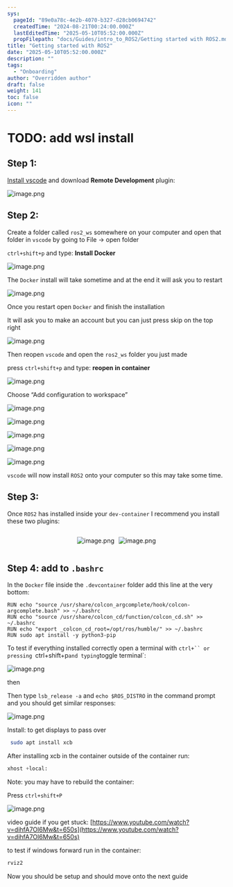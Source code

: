 ```yaml
---
sys:
  pageId: "89e0a78c-4e2b-4070-b327-d28cb0694742"
  createdTime: "2024-08-21T00:24:00.000Z"
  lastEditedTime: "2025-05-10T05:52:00.000Z"
  propFilepath: "docs/Guides/intro_to_ROS2/Getting started with ROS2.md"
title: "Getting started with ROS2"
date: "2025-05-10T05:52:00.000Z"
description: ""
tags:
  - "Onboarding"
author: "Overridden author"
draft: false
weight: 141
toc: false
icon: ""
---
```


# TODO: add wsl install

## Step 1:

[Install vscode](https://code.visualstudio.com/download) and download **Remote Development** plugin:

![image.png](https://prod-files-secure.s3.us-west-2.amazonaws.com/d518164a-d88e-44d1-a4ee-3adb3bd8bce0/efb52993-1881-4a40-b95e-6f020334f022/image.png?X-Amz-Algorithm=AWS4-HMAC-SHA256&X-Amz-Content-Sha256=UNSIGNED-PAYLOAD&X-Amz-Credential=ASIAZI2LB466X6MQS5CU%2F20250615%2Fus-west-2%2Fs3%2Faws4_request&X-Amz-Date=20250615T160900Z&X-Amz-Expires=3600&X-Amz-Security-Token=IQoJb3JpZ2luX2VjEF4aCXVzLXdlc3QtMiJGMEQCIGQeCCSfjXY6B%2BxtyU%2BEFZ1zk1NVKHuEjvFPybAZWG7qAiBK9csXXSlYeH0FjkInSGGsrPDQbwVBIn2GkdZ5FPmvKyr%2FAwhHEAAaDDYzNzQyMzE4MzgwNSIM8ICVdbjCti83Gu2RKtwDncKDIf5e0ro%2BKjr3uDk5MA2RodgiKxRBPYe%2FeQDL4sDhJtiWkL5a8SRSe07G46bz11suQIVFCZTe7yyPWS7x9xQQxai2yXLDzs4tUwJAN9%2FnWJScLJf3x1vl5ia%2BjVLkWEUC%2Bm7hCtt4G5ekCMmOpXI89jjnu9QD6V8hzZVFtNrSDBTa53OYzfNM8vjWbk3747Uu22wCfqnX7jZ%2BktmvbTU6kXe2yiAFclV8SylAmpi6GRquaUIkcNi87KYEPH%2B3mKhPO52SmgTiBSn3mecjOFCTuGAf7W8ImSWMHCCCeKbB8DWZtXA1V2dvFGPLEAnp7FDZNnykl71mgbcHbt%2F1nCONnduGxwRSt5ICjyaDaT4xE2cmM4vA2eyGyJVowE4xSnqFzcIwZQomj9oRHh%2BTNqnCNk0vhAlhQ7GVmiIcsVjfWcdgHFTJRzkD%2Bfq0IBj1mmzavkgCQhSppvRR8wPSnPnxiPOAr5ePa8a8xAyJr%2FFnAM1XS7hm93V%2Fyv9rjdo2z%2FXAU61SkAi528SWNV6VYWHL6X9WTDVsFQyEBY%2FWylpsZCqCcNYDnXV4u3L8lmsjBZyacek2qTkSvqHDDYrK2y2DLgyjIhx0%2BbUUrmsud32Ydge5r7v4fONjv4UwuaK7wgY6pgEe5XeB5Qf%2FVRzESDl9e9e9Z0W6WcjiNanc3NiSdi%2FQQsV1LYLSdqV9hnyP%2FDkDu5Nzxws0ZiU34TEmU4y4EtG85EhJ16uRi42NEgf4wiQ1yMuOZRzM4vrEWseo%2FRxXzZWth8DiWvuAdfdETKLAxbZ%2F2Z3%2BzleGrEZBTMdIyyj6uevEFax%2FuvtYW9YdACfP2kEjqExq%2B8spvHyXAAfuI0sgeh9KAqZ5&X-Amz-Signature=fccb8edf83af7c2b38c258d52f57f11a0726f0e5e59a9587aa82c54739f5bcdf&X-Amz-SignedHeaders=host&x-amz-checksum-mode=ENABLED&x-id=GetObject)

## Step 2:

Create a folder called `ros2_ws` somewhere on your computer and open that folder in `vscode` by going to File → open folder 

`ctrl+shift+p` and type: **Install Docker**

![image.png](https://prod-files-secure.s3.us-west-2.amazonaws.com/d518164a-d88e-44d1-a4ee-3adb3bd8bce0/2269dc0e-1cd5-47ff-bceb-c04ad9b2eab0/image.png?X-Amz-Algorithm=AWS4-HMAC-SHA256&X-Amz-Content-Sha256=UNSIGNED-PAYLOAD&X-Amz-Credential=ASIAZI2LB466X6MQS5CU%2F20250615%2Fus-west-2%2Fs3%2Faws4_request&X-Amz-Date=20250615T160900Z&X-Amz-Expires=3600&X-Amz-Security-Token=IQoJb3JpZ2luX2VjEF4aCXVzLXdlc3QtMiJGMEQCIGQeCCSfjXY6B%2BxtyU%2BEFZ1zk1NVKHuEjvFPybAZWG7qAiBK9csXXSlYeH0FjkInSGGsrPDQbwVBIn2GkdZ5FPmvKyr%2FAwhHEAAaDDYzNzQyMzE4MzgwNSIM8ICVdbjCti83Gu2RKtwDncKDIf5e0ro%2BKjr3uDk5MA2RodgiKxRBPYe%2FeQDL4sDhJtiWkL5a8SRSe07G46bz11suQIVFCZTe7yyPWS7x9xQQxai2yXLDzs4tUwJAN9%2FnWJScLJf3x1vl5ia%2BjVLkWEUC%2Bm7hCtt4G5ekCMmOpXI89jjnu9QD6V8hzZVFtNrSDBTa53OYzfNM8vjWbk3747Uu22wCfqnX7jZ%2BktmvbTU6kXe2yiAFclV8SylAmpi6GRquaUIkcNi87KYEPH%2B3mKhPO52SmgTiBSn3mecjOFCTuGAf7W8ImSWMHCCCeKbB8DWZtXA1V2dvFGPLEAnp7FDZNnykl71mgbcHbt%2F1nCONnduGxwRSt5ICjyaDaT4xE2cmM4vA2eyGyJVowE4xSnqFzcIwZQomj9oRHh%2BTNqnCNk0vhAlhQ7GVmiIcsVjfWcdgHFTJRzkD%2Bfq0IBj1mmzavkgCQhSppvRR8wPSnPnxiPOAr5ePa8a8xAyJr%2FFnAM1XS7hm93V%2Fyv9rjdo2z%2FXAU61SkAi528SWNV6VYWHL6X9WTDVsFQyEBY%2FWylpsZCqCcNYDnXV4u3L8lmsjBZyacek2qTkSvqHDDYrK2y2DLgyjIhx0%2BbUUrmsud32Ydge5r7v4fONjv4UwuaK7wgY6pgEe5XeB5Qf%2FVRzESDl9e9e9Z0W6WcjiNanc3NiSdi%2FQQsV1LYLSdqV9hnyP%2FDkDu5Nzxws0ZiU34TEmU4y4EtG85EhJ16uRi42NEgf4wiQ1yMuOZRzM4vrEWseo%2FRxXzZWth8DiWvuAdfdETKLAxbZ%2F2Z3%2BzleGrEZBTMdIyyj6uevEFax%2FuvtYW9YdACfP2kEjqExq%2B8spvHyXAAfuI0sgeh9KAqZ5&X-Amz-Signature=940d0828d325f635bbb9c87b5a690b93123fe8700ec90d33b46ffefd81c4959d&X-Amz-SignedHeaders=host&x-amz-checksum-mode=ENABLED&x-id=GetObject)

The `Docker` install will take sometime and at the end it will ask you to restart

![image.png](https://prod-files-secure.s3.us-west-2.amazonaws.com/d518164a-d88e-44d1-a4ee-3adb3bd8bce0/ed233f78-be33-4b1f-b89c-9c346c0e961e/image.png?X-Amz-Algorithm=AWS4-HMAC-SHA256&X-Amz-Content-Sha256=UNSIGNED-PAYLOAD&X-Amz-Credential=ASIAZI2LB466X6MQS5CU%2F20250615%2Fus-west-2%2Fs3%2Faws4_request&X-Amz-Date=20250615T160900Z&X-Amz-Expires=3600&X-Amz-Security-Token=IQoJb3JpZ2luX2VjEF4aCXVzLXdlc3QtMiJGMEQCIGQeCCSfjXY6B%2BxtyU%2BEFZ1zk1NVKHuEjvFPybAZWG7qAiBK9csXXSlYeH0FjkInSGGsrPDQbwVBIn2GkdZ5FPmvKyr%2FAwhHEAAaDDYzNzQyMzE4MzgwNSIM8ICVdbjCti83Gu2RKtwDncKDIf5e0ro%2BKjr3uDk5MA2RodgiKxRBPYe%2FeQDL4sDhJtiWkL5a8SRSe07G46bz11suQIVFCZTe7yyPWS7x9xQQxai2yXLDzs4tUwJAN9%2FnWJScLJf3x1vl5ia%2BjVLkWEUC%2Bm7hCtt4G5ekCMmOpXI89jjnu9QD6V8hzZVFtNrSDBTa53OYzfNM8vjWbk3747Uu22wCfqnX7jZ%2BktmvbTU6kXe2yiAFclV8SylAmpi6GRquaUIkcNi87KYEPH%2B3mKhPO52SmgTiBSn3mecjOFCTuGAf7W8ImSWMHCCCeKbB8DWZtXA1V2dvFGPLEAnp7FDZNnykl71mgbcHbt%2F1nCONnduGxwRSt5ICjyaDaT4xE2cmM4vA2eyGyJVowE4xSnqFzcIwZQomj9oRHh%2BTNqnCNk0vhAlhQ7GVmiIcsVjfWcdgHFTJRzkD%2Bfq0IBj1mmzavkgCQhSppvRR8wPSnPnxiPOAr5ePa8a8xAyJr%2FFnAM1XS7hm93V%2Fyv9rjdo2z%2FXAU61SkAi528SWNV6VYWHL6X9WTDVsFQyEBY%2FWylpsZCqCcNYDnXV4u3L8lmsjBZyacek2qTkSvqHDDYrK2y2DLgyjIhx0%2BbUUrmsud32Ydge5r7v4fONjv4UwuaK7wgY6pgEe5XeB5Qf%2FVRzESDl9e9e9Z0W6WcjiNanc3NiSdi%2FQQsV1LYLSdqV9hnyP%2FDkDu5Nzxws0ZiU34TEmU4y4EtG85EhJ16uRi42NEgf4wiQ1yMuOZRzM4vrEWseo%2FRxXzZWth8DiWvuAdfdETKLAxbZ%2F2Z3%2BzleGrEZBTMdIyyj6uevEFax%2FuvtYW9YdACfP2kEjqExq%2B8spvHyXAAfuI0sgeh9KAqZ5&X-Amz-Signature=20407a9a17fb11e5403a101fbc4a60bf83d916fdb4b0bc7f3df0800b4ce82858&X-Amz-SignedHeaders=host&x-amz-checksum-mode=ENABLED&x-id=GetObject)

Once you restart open `Docker` and finish the installation

It will ask you to make an account but you can just press skip on the top right

![image.png](https://prod-files-secure.s3.us-west-2.amazonaws.com/d518164a-d88e-44d1-a4ee-3adb3bd8bce0/21010ad9-1659-4fd9-9f59-9932a09b2a3d/image.png?X-Amz-Algorithm=AWS4-HMAC-SHA256&X-Amz-Content-Sha256=UNSIGNED-PAYLOAD&X-Amz-Credential=ASIAZI2LB466X6MQS5CU%2F20250615%2Fus-west-2%2Fs3%2Faws4_request&X-Amz-Date=20250615T160900Z&X-Amz-Expires=3600&X-Amz-Security-Token=IQoJb3JpZ2luX2VjEF4aCXVzLXdlc3QtMiJGMEQCIGQeCCSfjXY6B%2BxtyU%2BEFZ1zk1NVKHuEjvFPybAZWG7qAiBK9csXXSlYeH0FjkInSGGsrPDQbwVBIn2GkdZ5FPmvKyr%2FAwhHEAAaDDYzNzQyMzE4MzgwNSIM8ICVdbjCti83Gu2RKtwDncKDIf5e0ro%2BKjr3uDk5MA2RodgiKxRBPYe%2FeQDL4sDhJtiWkL5a8SRSe07G46bz11suQIVFCZTe7yyPWS7x9xQQxai2yXLDzs4tUwJAN9%2FnWJScLJf3x1vl5ia%2BjVLkWEUC%2Bm7hCtt4G5ekCMmOpXI89jjnu9QD6V8hzZVFtNrSDBTa53OYzfNM8vjWbk3747Uu22wCfqnX7jZ%2BktmvbTU6kXe2yiAFclV8SylAmpi6GRquaUIkcNi87KYEPH%2B3mKhPO52SmgTiBSn3mecjOFCTuGAf7W8ImSWMHCCCeKbB8DWZtXA1V2dvFGPLEAnp7FDZNnykl71mgbcHbt%2F1nCONnduGxwRSt5ICjyaDaT4xE2cmM4vA2eyGyJVowE4xSnqFzcIwZQomj9oRHh%2BTNqnCNk0vhAlhQ7GVmiIcsVjfWcdgHFTJRzkD%2Bfq0IBj1mmzavkgCQhSppvRR8wPSnPnxiPOAr5ePa8a8xAyJr%2FFnAM1XS7hm93V%2Fyv9rjdo2z%2FXAU61SkAi528SWNV6VYWHL6X9WTDVsFQyEBY%2FWylpsZCqCcNYDnXV4u3L8lmsjBZyacek2qTkSvqHDDYrK2y2DLgyjIhx0%2BbUUrmsud32Ydge5r7v4fONjv4UwuaK7wgY6pgEe5XeB5Qf%2FVRzESDl9e9e9Z0W6WcjiNanc3NiSdi%2FQQsV1LYLSdqV9hnyP%2FDkDu5Nzxws0ZiU34TEmU4y4EtG85EhJ16uRi42NEgf4wiQ1yMuOZRzM4vrEWseo%2FRxXzZWth8DiWvuAdfdETKLAxbZ%2F2Z3%2BzleGrEZBTMdIyyj6uevEFax%2FuvtYW9YdACfP2kEjqExq%2B8spvHyXAAfuI0sgeh9KAqZ5&X-Amz-Signature=c70a691e87a0aed3987367161da2cc9ba6e49f703ed3cc435941f173b8337bba&X-Amz-SignedHeaders=host&x-amz-checksum-mode=ENABLED&x-id=GetObject)

Then reopen `vscode` and open the `ros2_ws` folder you just made

press `ctrl+shift+p` and type: **reopen in container**

![image.png](https://prod-files-secure.s3.us-west-2.amazonaws.com/d518164a-d88e-44d1-a4ee-3adb3bd8bce0/4e93b8c2-41ad-488c-8095-c74205196118/image.png?X-Amz-Algorithm=AWS4-HMAC-SHA256&X-Amz-Content-Sha256=UNSIGNED-PAYLOAD&X-Amz-Credential=ASIAZI2LB466X6MQS5CU%2F20250615%2Fus-west-2%2Fs3%2Faws4_request&X-Amz-Date=20250615T160900Z&X-Amz-Expires=3600&X-Amz-Security-Token=IQoJb3JpZ2luX2VjEF4aCXVzLXdlc3QtMiJGMEQCIGQeCCSfjXY6B%2BxtyU%2BEFZ1zk1NVKHuEjvFPybAZWG7qAiBK9csXXSlYeH0FjkInSGGsrPDQbwVBIn2GkdZ5FPmvKyr%2FAwhHEAAaDDYzNzQyMzE4MzgwNSIM8ICVdbjCti83Gu2RKtwDncKDIf5e0ro%2BKjr3uDk5MA2RodgiKxRBPYe%2FeQDL4sDhJtiWkL5a8SRSe07G46bz11suQIVFCZTe7yyPWS7x9xQQxai2yXLDzs4tUwJAN9%2FnWJScLJf3x1vl5ia%2BjVLkWEUC%2Bm7hCtt4G5ekCMmOpXI89jjnu9QD6V8hzZVFtNrSDBTa53OYzfNM8vjWbk3747Uu22wCfqnX7jZ%2BktmvbTU6kXe2yiAFclV8SylAmpi6GRquaUIkcNi87KYEPH%2B3mKhPO52SmgTiBSn3mecjOFCTuGAf7W8ImSWMHCCCeKbB8DWZtXA1V2dvFGPLEAnp7FDZNnykl71mgbcHbt%2F1nCONnduGxwRSt5ICjyaDaT4xE2cmM4vA2eyGyJVowE4xSnqFzcIwZQomj9oRHh%2BTNqnCNk0vhAlhQ7GVmiIcsVjfWcdgHFTJRzkD%2Bfq0IBj1mmzavkgCQhSppvRR8wPSnPnxiPOAr5ePa8a8xAyJr%2FFnAM1XS7hm93V%2Fyv9rjdo2z%2FXAU61SkAi528SWNV6VYWHL6X9WTDVsFQyEBY%2FWylpsZCqCcNYDnXV4u3L8lmsjBZyacek2qTkSvqHDDYrK2y2DLgyjIhx0%2BbUUrmsud32Ydge5r7v4fONjv4UwuaK7wgY6pgEe5XeB5Qf%2FVRzESDl9e9e9Z0W6WcjiNanc3NiSdi%2FQQsV1LYLSdqV9hnyP%2FDkDu5Nzxws0ZiU34TEmU4y4EtG85EhJ16uRi42NEgf4wiQ1yMuOZRzM4vrEWseo%2FRxXzZWth8DiWvuAdfdETKLAxbZ%2F2Z3%2BzleGrEZBTMdIyyj6uevEFax%2FuvtYW9YdACfP2kEjqExq%2B8spvHyXAAfuI0sgeh9KAqZ5&X-Amz-Signature=9062ed4e789d4a820a4e48192cd03d493f580321a8d1670014ef16ec446df762&X-Amz-SignedHeaders=host&x-amz-checksum-mode=ENABLED&x-id=GetObject)

Choose “Add configuration to workspace”

![image.png](https://prod-files-secure.s3.us-west-2.amazonaws.com/d518164a-d88e-44d1-a4ee-3adb3bd8bce0/9560b282-5060-4989-ba37-97e7b2c22476/image.png?X-Amz-Algorithm=AWS4-HMAC-SHA256&X-Amz-Content-Sha256=UNSIGNED-PAYLOAD&X-Amz-Credential=ASIAZI2LB466X6MQS5CU%2F20250615%2Fus-west-2%2Fs3%2Faws4_request&X-Amz-Date=20250615T160900Z&X-Amz-Expires=3600&X-Amz-Security-Token=IQoJb3JpZ2luX2VjEF4aCXVzLXdlc3QtMiJGMEQCIGQeCCSfjXY6B%2BxtyU%2BEFZ1zk1NVKHuEjvFPybAZWG7qAiBK9csXXSlYeH0FjkInSGGsrPDQbwVBIn2GkdZ5FPmvKyr%2FAwhHEAAaDDYzNzQyMzE4MzgwNSIM8ICVdbjCti83Gu2RKtwDncKDIf5e0ro%2BKjr3uDk5MA2RodgiKxRBPYe%2FeQDL4sDhJtiWkL5a8SRSe07G46bz11suQIVFCZTe7yyPWS7x9xQQxai2yXLDzs4tUwJAN9%2FnWJScLJf3x1vl5ia%2BjVLkWEUC%2Bm7hCtt4G5ekCMmOpXI89jjnu9QD6V8hzZVFtNrSDBTa53OYzfNM8vjWbk3747Uu22wCfqnX7jZ%2BktmvbTU6kXe2yiAFclV8SylAmpi6GRquaUIkcNi87KYEPH%2B3mKhPO52SmgTiBSn3mecjOFCTuGAf7W8ImSWMHCCCeKbB8DWZtXA1V2dvFGPLEAnp7FDZNnykl71mgbcHbt%2F1nCONnduGxwRSt5ICjyaDaT4xE2cmM4vA2eyGyJVowE4xSnqFzcIwZQomj9oRHh%2BTNqnCNk0vhAlhQ7GVmiIcsVjfWcdgHFTJRzkD%2Bfq0IBj1mmzavkgCQhSppvRR8wPSnPnxiPOAr5ePa8a8xAyJr%2FFnAM1XS7hm93V%2Fyv9rjdo2z%2FXAU61SkAi528SWNV6VYWHL6X9WTDVsFQyEBY%2FWylpsZCqCcNYDnXV4u3L8lmsjBZyacek2qTkSvqHDDYrK2y2DLgyjIhx0%2BbUUrmsud32Ydge5r7v4fONjv4UwuaK7wgY6pgEe5XeB5Qf%2FVRzESDl9e9e9Z0W6WcjiNanc3NiSdi%2FQQsV1LYLSdqV9hnyP%2FDkDu5Nzxws0ZiU34TEmU4y4EtG85EhJ16uRi42NEgf4wiQ1yMuOZRzM4vrEWseo%2FRxXzZWth8DiWvuAdfdETKLAxbZ%2F2Z3%2BzleGrEZBTMdIyyj6uevEFax%2FuvtYW9YdACfP2kEjqExq%2B8spvHyXAAfuI0sgeh9KAqZ5&X-Amz-Signature=b778b03b9c7feba4b43fc5fa6a1b735294291b8872f354ed408c2e1eb37b1fea&X-Amz-SignedHeaders=host&x-amz-checksum-mode=ENABLED&x-id=GetObject)

![image.png](https://prod-files-secure.s3.us-west-2.amazonaws.com/d518164a-d88e-44d1-a4ee-3adb3bd8bce0/2ee63f81-886b-48e8-a553-dc6e5eac99e4/image.png?X-Amz-Algorithm=AWS4-HMAC-SHA256&X-Amz-Content-Sha256=UNSIGNED-PAYLOAD&X-Amz-Credential=ASIAZI2LB466X6MQS5CU%2F20250615%2Fus-west-2%2Fs3%2Faws4_request&X-Amz-Date=20250615T160900Z&X-Amz-Expires=3600&X-Amz-Security-Token=IQoJb3JpZ2luX2VjEF4aCXVzLXdlc3QtMiJGMEQCIGQeCCSfjXY6B%2BxtyU%2BEFZ1zk1NVKHuEjvFPybAZWG7qAiBK9csXXSlYeH0FjkInSGGsrPDQbwVBIn2GkdZ5FPmvKyr%2FAwhHEAAaDDYzNzQyMzE4MzgwNSIM8ICVdbjCti83Gu2RKtwDncKDIf5e0ro%2BKjr3uDk5MA2RodgiKxRBPYe%2FeQDL4sDhJtiWkL5a8SRSe07G46bz11suQIVFCZTe7yyPWS7x9xQQxai2yXLDzs4tUwJAN9%2FnWJScLJf3x1vl5ia%2BjVLkWEUC%2Bm7hCtt4G5ekCMmOpXI89jjnu9QD6V8hzZVFtNrSDBTa53OYzfNM8vjWbk3747Uu22wCfqnX7jZ%2BktmvbTU6kXe2yiAFclV8SylAmpi6GRquaUIkcNi87KYEPH%2B3mKhPO52SmgTiBSn3mecjOFCTuGAf7W8ImSWMHCCCeKbB8DWZtXA1V2dvFGPLEAnp7FDZNnykl71mgbcHbt%2F1nCONnduGxwRSt5ICjyaDaT4xE2cmM4vA2eyGyJVowE4xSnqFzcIwZQomj9oRHh%2BTNqnCNk0vhAlhQ7GVmiIcsVjfWcdgHFTJRzkD%2Bfq0IBj1mmzavkgCQhSppvRR8wPSnPnxiPOAr5ePa8a8xAyJr%2FFnAM1XS7hm93V%2Fyv9rjdo2z%2FXAU61SkAi528SWNV6VYWHL6X9WTDVsFQyEBY%2FWylpsZCqCcNYDnXV4u3L8lmsjBZyacek2qTkSvqHDDYrK2y2DLgyjIhx0%2BbUUrmsud32Ydge5r7v4fONjv4UwuaK7wgY6pgEe5XeB5Qf%2FVRzESDl9e9e9Z0W6WcjiNanc3NiSdi%2FQQsV1LYLSdqV9hnyP%2FDkDu5Nzxws0ZiU34TEmU4y4EtG85EhJ16uRi42NEgf4wiQ1yMuOZRzM4vrEWseo%2FRxXzZWth8DiWvuAdfdETKLAxbZ%2F2Z3%2BzleGrEZBTMdIyyj6uevEFax%2FuvtYW9YdACfP2kEjqExq%2B8spvHyXAAfuI0sgeh9KAqZ5&X-Amz-Signature=78cdcce8844f62e12c3f56e78a220d8258f3fae8953001c9941e13879701ca39&X-Amz-SignedHeaders=host&x-amz-checksum-mode=ENABLED&x-id=GetObject)

![image.png](https://prod-files-secure.s3.us-west-2.amazonaws.com/d518164a-d88e-44d1-a4ee-3adb3bd8bce0/ae1580b2-b048-407e-aed9-b584224a7a04/image.png?X-Amz-Algorithm=AWS4-HMAC-SHA256&X-Amz-Content-Sha256=UNSIGNED-PAYLOAD&X-Amz-Credential=ASIAZI2LB466X6MQS5CU%2F20250615%2Fus-west-2%2Fs3%2Faws4_request&X-Amz-Date=20250615T160900Z&X-Amz-Expires=3600&X-Amz-Security-Token=IQoJb3JpZ2luX2VjEF4aCXVzLXdlc3QtMiJGMEQCIGQeCCSfjXY6B%2BxtyU%2BEFZ1zk1NVKHuEjvFPybAZWG7qAiBK9csXXSlYeH0FjkInSGGsrPDQbwVBIn2GkdZ5FPmvKyr%2FAwhHEAAaDDYzNzQyMzE4MzgwNSIM8ICVdbjCti83Gu2RKtwDncKDIf5e0ro%2BKjr3uDk5MA2RodgiKxRBPYe%2FeQDL4sDhJtiWkL5a8SRSe07G46bz11suQIVFCZTe7yyPWS7x9xQQxai2yXLDzs4tUwJAN9%2FnWJScLJf3x1vl5ia%2BjVLkWEUC%2Bm7hCtt4G5ekCMmOpXI89jjnu9QD6V8hzZVFtNrSDBTa53OYzfNM8vjWbk3747Uu22wCfqnX7jZ%2BktmvbTU6kXe2yiAFclV8SylAmpi6GRquaUIkcNi87KYEPH%2B3mKhPO52SmgTiBSn3mecjOFCTuGAf7W8ImSWMHCCCeKbB8DWZtXA1V2dvFGPLEAnp7FDZNnykl71mgbcHbt%2F1nCONnduGxwRSt5ICjyaDaT4xE2cmM4vA2eyGyJVowE4xSnqFzcIwZQomj9oRHh%2BTNqnCNk0vhAlhQ7GVmiIcsVjfWcdgHFTJRzkD%2Bfq0IBj1mmzavkgCQhSppvRR8wPSnPnxiPOAr5ePa8a8xAyJr%2FFnAM1XS7hm93V%2Fyv9rjdo2z%2FXAU61SkAi528SWNV6VYWHL6X9WTDVsFQyEBY%2FWylpsZCqCcNYDnXV4u3L8lmsjBZyacek2qTkSvqHDDYrK2y2DLgyjIhx0%2BbUUrmsud32Ydge5r7v4fONjv4UwuaK7wgY6pgEe5XeB5Qf%2FVRzESDl9e9e9Z0W6WcjiNanc3NiSdi%2FQQsV1LYLSdqV9hnyP%2FDkDu5Nzxws0ZiU34TEmU4y4EtG85EhJ16uRi42NEgf4wiQ1yMuOZRzM4vrEWseo%2FRxXzZWth8DiWvuAdfdETKLAxbZ%2F2Z3%2BzleGrEZBTMdIyyj6uevEFax%2FuvtYW9YdACfP2kEjqExq%2B8spvHyXAAfuI0sgeh9KAqZ5&X-Amz-Signature=b2352bb7115f0583b61a5562ac1dc3a23487049b065bf574ce4d6ad8e50fb333&X-Amz-SignedHeaders=host&x-amz-checksum-mode=ENABLED&x-id=GetObject)

![image.png](https://prod-files-secure.s3.us-west-2.amazonaws.com/d518164a-d88e-44d1-a4ee-3adb3bd8bce0/53255b28-f75e-430f-b9e3-c0ac8577e42b/image.png?X-Amz-Algorithm=AWS4-HMAC-SHA256&X-Amz-Content-Sha256=UNSIGNED-PAYLOAD&X-Amz-Credential=ASIAZI2LB466X6MQS5CU%2F20250615%2Fus-west-2%2Fs3%2Faws4_request&X-Amz-Date=20250615T160900Z&X-Amz-Expires=3600&X-Amz-Security-Token=IQoJb3JpZ2luX2VjEF4aCXVzLXdlc3QtMiJGMEQCIGQeCCSfjXY6B%2BxtyU%2BEFZ1zk1NVKHuEjvFPybAZWG7qAiBK9csXXSlYeH0FjkInSGGsrPDQbwVBIn2GkdZ5FPmvKyr%2FAwhHEAAaDDYzNzQyMzE4MzgwNSIM8ICVdbjCti83Gu2RKtwDncKDIf5e0ro%2BKjr3uDk5MA2RodgiKxRBPYe%2FeQDL4sDhJtiWkL5a8SRSe07G46bz11suQIVFCZTe7yyPWS7x9xQQxai2yXLDzs4tUwJAN9%2FnWJScLJf3x1vl5ia%2BjVLkWEUC%2Bm7hCtt4G5ekCMmOpXI89jjnu9QD6V8hzZVFtNrSDBTa53OYzfNM8vjWbk3747Uu22wCfqnX7jZ%2BktmvbTU6kXe2yiAFclV8SylAmpi6GRquaUIkcNi87KYEPH%2B3mKhPO52SmgTiBSn3mecjOFCTuGAf7W8ImSWMHCCCeKbB8DWZtXA1V2dvFGPLEAnp7FDZNnykl71mgbcHbt%2F1nCONnduGxwRSt5ICjyaDaT4xE2cmM4vA2eyGyJVowE4xSnqFzcIwZQomj9oRHh%2BTNqnCNk0vhAlhQ7GVmiIcsVjfWcdgHFTJRzkD%2Bfq0IBj1mmzavkgCQhSppvRR8wPSnPnxiPOAr5ePa8a8xAyJr%2FFnAM1XS7hm93V%2Fyv9rjdo2z%2FXAU61SkAi528SWNV6VYWHL6X9WTDVsFQyEBY%2FWylpsZCqCcNYDnXV4u3L8lmsjBZyacek2qTkSvqHDDYrK2y2DLgyjIhx0%2BbUUrmsud32Ydge5r7v4fONjv4UwuaK7wgY6pgEe5XeB5Qf%2FVRzESDl9e9e9Z0W6WcjiNanc3NiSdi%2FQQsV1LYLSdqV9hnyP%2FDkDu5Nzxws0ZiU34TEmU4y4EtG85EhJ16uRi42NEgf4wiQ1yMuOZRzM4vrEWseo%2FRxXzZWth8DiWvuAdfdETKLAxbZ%2F2Z3%2BzleGrEZBTMdIyyj6uevEFax%2FuvtYW9YdACfP2kEjqExq%2B8spvHyXAAfuI0sgeh9KAqZ5&X-Amz-Signature=adefba21b9026782037a183d1e49f09c36ba5b7af144b600db9c61727a4943fa&X-Amz-SignedHeaders=host&x-amz-checksum-mode=ENABLED&x-id=GetObject)

![image.png](https://prod-files-secure.s3.us-west-2.amazonaws.com/d518164a-d88e-44d1-a4ee-3adb3bd8bce0/7c562767-5af9-4ffb-97d1-327bcdf4ee00/image.png?X-Amz-Algorithm=AWS4-HMAC-SHA256&X-Amz-Content-Sha256=UNSIGNED-PAYLOAD&X-Amz-Credential=ASIAZI2LB466X6MQS5CU%2F20250615%2Fus-west-2%2Fs3%2Faws4_request&X-Amz-Date=20250615T160900Z&X-Amz-Expires=3600&X-Amz-Security-Token=IQoJb3JpZ2luX2VjEF4aCXVzLXdlc3QtMiJGMEQCIGQeCCSfjXY6B%2BxtyU%2BEFZ1zk1NVKHuEjvFPybAZWG7qAiBK9csXXSlYeH0FjkInSGGsrPDQbwVBIn2GkdZ5FPmvKyr%2FAwhHEAAaDDYzNzQyMzE4MzgwNSIM8ICVdbjCti83Gu2RKtwDncKDIf5e0ro%2BKjr3uDk5MA2RodgiKxRBPYe%2FeQDL4sDhJtiWkL5a8SRSe07G46bz11suQIVFCZTe7yyPWS7x9xQQxai2yXLDzs4tUwJAN9%2FnWJScLJf3x1vl5ia%2BjVLkWEUC%2Bm7hCtt4G5ekCMmOpXI89jjnu9QD6V8hzZVFtNrSDBTa53OYzfNM8vjWbk3747Uu22wCfqnX7jZ%2BktmvbTU6kXe2yiAFclV8SylAmpi6GRquaUIkcNi87KYEPH%2B3mKhPO52SmgTiBSn3mecjOFCTuGAf7W8ImSWMHCCCeKbB8DWZtXA1V2dvFGPLEAnp7FDZNnykl71mgbcHbt%2F1nCONnduGxwRSt5ICjyaDaT4xE2cmM4vA2eyGyJVowE4xSnqFzcIwZQomj9oRHh%2BTNqnCNk0vhAlhQ7GVmiIcsVjfWcdgHFTJRzkD%2Bfq0IBj1mmzavkgCQhSppvRR8wPSnPnxiPOAr5ePa8a8xAyJr%2FFnAM1XS7hm93V%2Fyv9rjdo2z%2FXAU61SkAi528SWNV6VYWHL6X9WTDVsFQyEBY%2FWylpsZCqCcNYDnXV4u3L8lmsjBZyacek2qTkSvqHDDYrK2y2DLgyjIhx0%2BbUUrmsud32Ydge5r7v4fONjv4UwuaK7wgY6pgEe5XeB5Qf%2FVRzESDl9e9e9Z0W6WcjiNanc3NiSdi%2FQQsV1LYLSdqV9hnyP%2FDkDu5Nzxws0ZiU34TEmU4y4EtG85EhJ16uRi42NEgf4wiQ1yMuOZRzM4vrEWseo%2FRxXzZWth8DiWvuAdfdETKLAxbZ%2F2Z3%2BzleGrEZBTMdIyyj6uevEFax%2FuvtYW9YdACfP2kEjqExq%2B8spvHyXAAfuI0sgeh9KAqZ5&X-Amz-Signature=89aba7c6319c37cf07ebe88b67b43b5e0c287a6f1d7f160f16912f372422d9d9&X-Amz-SignedHeaders=host&x-amz-checksum-mode=ENABLED&x-id=GetObject)

`vscode` will now install `ROS2` onto your computer so this may take some time.

## Step 3:

Once `ROS2` has installed inside your `dev-container` I recommend you install these two plugins:

<div style="display: flex;flex-direction: row; column-gap:10px; max-width: 630px;justify-content: center;">
<div>

![image.png](https://prod-files-secure.s3.us-west-2.amazonaws.com/d518164a-d88e-44d1-a4ee-3adb3bd8bce0/3fc3d550-5a54-4ba1-ba6b-faa01cdb7369/image.png?X-Amz-Algorithm=AWS4-HMAC-SHA256&X-Amz-Content-Sha256=UNSIGNED-PAYLOAD&X-Amz-Credential=ASIAZI2LB466TELY2NEJ%2F20250615%2Fus-west-2%2Fs3%2Faws4_request&X-Amz-Date=20250615T160905Z&X-Amz-Expires=3600&X-Amz-Security-Token=IQoJb3JpZ2luX2VjEF4aCXVzLXdlc3QtMiJHMEUCIAzOtAR%2FcWgBdo2TIUQdjGzbtR6L3oGn6gH3Pax4CxhLAiEAm6PIy4tFISDdBdc6lgPwHuCpIS3j9WLsVDNcNhMfwVIq%2FwMIRxAAGgw2Mzc0MjMxODM4MDUiDFjAPKKd6BoJ4l7DLSrcAxS7NLZpivNKIRIoVGhReGreabadaLvgAMdNT3prQFwxHSWNJ2RVvXHOHeS8KxBY729ksLPpz1f8OrA02thhiDbWfcyx0SRzRXbtewOzACfAD8jWmkgyVNuuK5F1jyoyyG8VFOSoBdMr%2Bqw9ik1mxz3ba5Ju5JEoWr9q7ZsLsG4j8Lsus9eDETANAyothyMQUNGKPVyowWg1NvSNmh8b9v7dJdH2ftKHBLz8OCnT%2BwitE82sfGEWpepexg8YVSZstEwPORlCOXXTYOdFcBEeh%2FULum1lLvIMojpfwjqxpS7%2BMj4rvGtGvRChXSFE%2BtRGfRlzAMYMjSPyjWg63iHmt9wfK4PAfBDuPT6mURf8510dhr6JJMyJosoSCuLpVQnNsFYaYNJ4JcJAuBTcfyKf6VqaTxe5dPIg9LDwexZjDDgvEPkUpj7m%2FCVJ%2BIk2u4L4wQy7yViWVWNYWrxi%2FK9pLKkebvigRvkCT01hm75Oomi%2FjPC2jSQ7D8tg%2BkOIZJ2oq60rcq3IJAtUlGUSCnDLVpW%2FtlxhthRRIqWxIa8HDX%2FcneA7MDCA%2FxbwNdxP71L1XB5Jp1nK%2B3ZMdjeJyOnoht1gsZucazo%2BcDxassMvFO8sVj7ykEu22oiv2P16MNOru8IGOqUBSMUb70nVqBar0WtyDLEifQXClEYbm%2F1lBECSV73qB80eNEhelrt7feZvuAqHLjgA6HiuyLzkeRM9gu7Kq3UpLXGBy%2BUskhxRtDIfISP9fosjIth3VEAZMqtB9ZkRr0wNOZx063gGqbEKK%2B3dZsD6his6DzCkgU%2BE9ilxE8WG%2FZ8r474Sj%2F51Vlsv%2FAOHNur1eJhuBze%2FjRyyiBYIWeVfsXyfTatp&X-Amz-Signature=262089bafd902572ee283a103ef7dd09328671afeffe97884ac38b3132be2554&X-Amz-SignedHeaders=host&x-amz-checksum-mode=ENABLED&x-id=GetObject)

</div>
<div>

![image.png](https://prod-files-secure.s3.us-west-2.amazonaws.com/d518164a-d88e-44d1-a4ee-3adb3bd8bce0/d994cc66-13c2-4093-a5a3-f84cf4601a82/image.png?X-Amz-Algorithm=AWS4-HMAC-SHA256&X-Amz-Content-Sha256=UNSIGNED-PAYLOAD&X-Amz-Credential=ASIAZI2LB4663CYJ4AR4%2F20250615%2Fus-west-2%2Fs3%2Faws4_request&X-Amz-Date=20250615T160906Z&X-Amz-Expires=3600&X-Amz-Security-Token=IQoJb3JpZ2luX2VjEF4aCXVzLXdlc3QtMiJHMEUCIQClTolTSzrTb1FZoNjR%2BkBCUDum7MEueNZf824%2FW3K3aQIgFObiLjYF4YHnMCYjxDgB2rJTIaQRomM95ILv%2BHU3sRIq%2FwMIRxAAGgw2Mzc0MjMxODM4MDUiDD4D8PKF8oC3e90jSCrcA0dsCTICkAgX1tQzFi9aNUz09yY5jUgL62xLgrKlDHu9rhxVNGfK%2FMuwh3S3Veo%2BLf8WXx2WHZVf4VVNYomcJ1upU4stcZMH4WPXU4goTe7XuYAVACLIi3LZTDRdwxuxf%2Fnl%2F1wxTw2Ow4XFQxgANH3LgCwvH1Yf6x0O237M%2FC4RkRBfn3ALkm0K%2FSPmM2e9CyZF69yDiSjtSlaO9Sa3hiMdGR0Xv5Itm%2FWLmZ7YRNmdqoWdmAhII6QOd6kJikoLSUUMhPjxfyuzpl1hFeio2vwhZ88L93kr0W%2FN8DrlQfgYu%2BWVYOa3ps3PxqGrkEjHLtXZgIlge2IgTtBw%2FY9NZuqFmEz5FmARZDMXApEKuagtUqW9FX%2BATylsk7nL%2BeObyk80QeS1H1%2BWQWvOdQIQx%2FjKPlncB8pSGRqvPH39VagfZ%2FANUJ%2FhhOBzahaXH8moBflZqapKobak67WPti%2FbuF34YNBLOWixiQQxIc0dlZW6XeB3rWT%2FlwMP%2B06EROLG16iVDjpj%2BTiTx3WLic0ew1TEP5qevfO%2FtY4itSXYBOCGnvhZhQQXZb5fxHb9ZR%2BmMeCZN0KOR43AhlkBAXcvTbJ8f2BWTOj%2BesrLOL0sPnPeEEjFo4npMEkGEe4VMPWhu8IGOqUBMadKrnX6C4V82%2BMghOSeL3P2NFrLuEJ9CxQ6c2PDvmQ85P1M5jlgFi3vlxSGR%2FlSdhmsy5aDmeeHuuYYpZamT1xd7H1noLTbnFSRovBHHZzmMPKRbgVL7fmVCfoZIrFDbYWm0evOlxYeqaYuKhMv%2BpboE4%2BnGcxDJMAPPbFGAGNMGucvZzjc0u98DQIhPPzXneg%2FoTpODYW2AI4cc7BruLASXOgQ&X-Amz-Signature=e688e8985e52c3f5340da44ab9495a9ce36ab2631c525d45a89abab3a42552d0&X-Amz-SignedHeaders=host&x-amz-checksum-mode=ENABLED&x-id=GetObject)

</div>
</div>

## Step 4: add to `.bashrc`

In the `Docker` file inside the `.devcontainer` folder add this line at the very bottom: 

```docker
RUN echo "source /usr/share/colcon_argcomplete/hook/colcon-argcomplete.bash" >> ~/.bashrc
RUN echo "source /usr/share/colcon_cd/function/colcon_cd.sh" >> ~/.bashrc
RUN echo "export _colcon_cd_root=/opt/ros/humble/" >> ~/.bashrc
RUN sudo apt install -y python3-pip 
```

To test if everything installed correctly open a terminal with `ctrl+`` or pressing `ctrl+shift+p` and typing `toggle terminal`:

![image.png](https://prod-files-secure.s3.us-west-2.amazonaws.com/d518164a-d88e-44d1-a4ee-3adb3bd8bce0/6a4943d8-b04e-4c02-9a58-775f3384d1a5/image.png?X-Amz-Algorithm=AWS4-HMAC-SHA256&X-Amz-Content-Sha256=UNSIGNED-PAYLOAD&X-Amz-Credential=ASIAZI2LB466X6MQS5CU%2F20250615%2Fus-west-2%2Fs3%2Faws4_request&X-Amz-Date=20250615T160900Z&X-Amz-Expires=3600&X-Amz-Security-Token=IQoJb3JpZ2luX2VjEF4aCXVzLXdlc3QtMiJGMEQCIGQeCCSfjXY6B%2BxtyU%2BEFZ1zk1NVKHuEjvFPybAZWG7qAiBK9csXXSlYeH0FjkInSGGsrPDQbwVBIn2GkdZ5FPmvKyr%2FAwhHEAAaDDYzNzQyMzE4MzgwNSIM8ICVdbjCti83Gu2RKtwDncKDIf5e0ro%2BKjr3uDk5MA2RodgiKxRBPYe%2FeQDL4sDhJtiWkL5a8SRSe07G46bz11suQIVFCZTe7yyPWS7x9xQQxai2yXLDzs4tUwJAN9%2FnWJScLJf3x1vl5ia%2BjVLkWEUC%2Bm7hCtt4G5ekCMmOpXI89jjnu9QD6V8hzZVFtNrSDBTa53OYzfNM8vjWbk3747Uu22wCfqnX7jZ%2BktmvbTU6kXe2yiAFclV8SylAmpi6GRquaUIkcNi87KYEPH%2B3mKhPO52SmgTiBSn3mecjOFCTuGAf7W8ImSWMHCCCeKbB8DWZtXA1V2dvFGPLEAnp7FDZNnykl71mgbcHbt%2F1nCONnduGxwRSt5ICjyaDaT4xE2cmM4vA2eyGyJVowE4xSnqFzcIwZQomj9oRHh%2BTNqnCNk0vhAlhQ7GVmiIcsVjfWcdgHFTJRzkD%2Bfq0IBj1mmzavkgCQhSppvRR8wPSnPnxiPOAr5ePa8a8xAyJr%2FFnAM1XS7hm93V%2Fyv9rjdo2z%2FXAU61SkAi528SWNV6VYWHL6X9WTDVsFQyEBY%2FWylpsZCqCcNYDnXV4u3L8lmsjBZyacek2qTkSvqHDDYrK2y2DLgyjIhx0%2BbUUrmsud32Ydge5r7v4fONjv4UwuaK7wgY6pgEe5XeB5Qf%2FVRzESDl9e9e9Z0W6WcjiNanc3NiSdi%2FQQsV1LYLSdqV9hnyP%2FDkDu5Nzxws0ZiU34TEmU4y4EtG85EhJ16uRi42NEgf4wiQ1yMuOZRzM4vrEWseo%2FRxXzZWth8DiWvuAdfdETKLAxbZ%2F2Z3%2BzleGrEZBTMdIyyj6uevEFax%2FuvtYW9YdACfP2kEjqExq%2B8spvHyXAAfuI0sgeh9KAqZ5&X-Amz-Signature=f5ec5232e899642866697160e81a41f0ee9e02fcaf7c122969024d06b0c3394e&X-Amz-SignedHeaders=host&x-amz-checksum-mode=ENABLED&x-id=GetObject)

then 

Then type `lsb_release -a` and `echo $ROS_DISTRO` in the command prompt and you should get similar responses:

![image.png](https://prod-files-secure.s3.us-west-2.amazonaws.com/d518164a-d88e-44d1-a4ee-3adb3bd8bce0/3e635dec-a805-4e85-8b9e-d000e5b71a4e/image.png?X-Amz-Algorithm=AWS4-HMAC-SHA256&X-Amz-Content-Sha256=UNSIGNED-PAYLOAD&X-Amz-Credential=ASIAZI2LB466X6MQS5CU%2F20250615%2Fus-west-2%2Fs3%2Faws4_request&X-Amz-Date=20250615T160900Z&X-Amz-Expires=3600&X-Amz-Security-Token=IQoJb3JpZ2luX2VjEF4aCXVzLXdlc3QtMiJGMEQCIGQeCCSfjXY6B%2BxtyU%2BEFZ1zk1NVKHuEjvFPybAZWG7qAiBK9csXXSlYeH0FjkInSGGsrPDQbwVBIn2GkdZ5FPmvKyr%2FAwhHEAAaDDYzNzQyMzE4MzgwNSIM8ICVdbjCti83Gu2RKtwDncKDIf5e0ro%2BKjr3uDk5MA2RodgiKxRBPYe%2FeQDL4sDhJtiWkL5a8SRSe07G46bz11suQIVFCZTe7yyPWS7x9xQQxai2yXLDzs4tUwJAN9%2FnWJScLJf3x1vl5ia%2BjVLkWEUC%2Bm7hCtt4G5ekCMmOpXI89jjnu9QD6V8hzZVFtNrSDBTa53OYzfNM8vjWbk3747Uu22wCfqnX7jZ%2BktmvbTU6kXe2yiAFclV8SylAmpi6GRquaUIkcNi87KYEPH%2B3mKhPO52SmgTiBSn3mecjOFCTuGAf7W8ImSWMHCCCeKbB8DWZtXA1V2dvFGPLEAnp7FDZNnykl71mgbcHbt%2F1nCONnduGxwRSt5ICjyaDaT4xE2cmM4vA2eyGyJVowE4xSnqFzcIwZQomj9oRHh%2BTNqnCNk0vhAlhQ7GVmiIcsVjfWcdgHFTJRzkD%2Bfq0IBj1mmzavkgCQhSppvRR8wPSnPnxiPOAr5ePa8a8xAyJr%2FFnAM1XS7hm93V%2Fyv9rjdo2z%2FXAU61SkAi528SWNV6VYWHL6X9WTDVsFQyEBY%2FWylpsZCqCcNYDnXV4u3L8lmsjBZyacek2qTkSvqHDDYrK2y2DLgyjIhx0%2BbUUrmsud32Ydge5r7v4fONjv4UwuaK7wgY6pgEe5XeB5Qf%2FVRzESDl9e9e9Z0W6WcjiNanc3NiSdi%2FQQsV1LYLSdqV9hnyP%2FDkDu5Nzxws0ZiU34TEmU4y4EtG85EhJ16uRi42NEgf4wiQ1yMuOZRzM4vrEWseo%2FRxXzZWth8DiWvuAdfdETKLAxbZ%2F2Z3%2BzleGrEZBTMdIyyj6uevEFax%2FuvtYW9YdACfP2kEjqExq%2B8spvHyXAAfuI0sgeh9KAqZ5&X-Amz-Signature=7c3d61191feff3f8775849779b3693b9c18e7f3aab1106828a0f631356db0214&X-Amz-SignedHeaders=host&x-amz-checksum-mode=ENABLED&x-id=GetObject)

Install:  to get displays to pass over

```bash
 sudo apt install xcb
```

After installing xcb in the container outside of the container run:

```python
xhost +local:
```

Note: you may have to rebuild the container:

Press `ctrl+shift+P`

![image.png](https://prod-files-secure.s3.us-west-2.amazonaws.com/d518164a-d88e-44d1-a4ee-3adb3bd8bce0/6c2be660-2618-4c38-9c26-53554f7a0b7b/image.png?X-Amz-Algorithm=AWS4-HMAC-SHA256&X-Amz-Content-Sha256=UNSIGNED-PAYLOAD&X-Amz-Credential=ASIAZI2LB466X6MQS5CU%2F20250615%2Fus-west-2%2Fs3%2Faws4_request&X-Amz-Date=20250615T160900Z&X-Amz-Expires=3600&X-Amz-Security-Token=IQoJb3JpZ2luX2VjEF4aCXVzLXdlc3QtMiJGMEQCIGQeCCSfjXY6B%2BxtyU%2BEFZ1zk1NVKHuEjvFPybAZWG7qAiBK9csXXSlYeH0FjkInSGGsrPDQbwVBIn2GkdZ5FPmvKyr%2FAwhHEAAaDDYzNzQyMzE4MzgwNSIM8ICVdbjCti83Gu2RKtwDncKDIf5e0ro%2BKjr3uDk5MA2RodgiKxRBPYe%2FeQDL4sDhJtiWkL5a8SRSe07G46bz11suQIVFCZTe7yyPWS7x9xQQxai2yXLDzs4tUwJAN9%2FnWJScLJf3x1vl5ia%2BjVLkWEUC%2Bm7hCtt4G5ekCMmOpXI89jjnu9QD6V8hzZVFtNrSDBTa53OYzfNM8vjWbk3747Uu22wCfqnX7jZ%2BktmvbTU6kXe2yiAFclV8SylAmpi6GRquaUIkcNi87KYEPH%2B3mKhPO52SmgTiBSn3mecjOFCTuGAf7W8ImSWMHCCCeKbB8DWZtXA1V2dvFGPLEAnp7FDZNnykl71mgbcHbt%2F1nCONnduGxwRSt5ICjyaDaT4xE2cmM4vA2eyGyJVowE4xSnqFzcIwZQomj9oRHh%2BTNqnCNk0vhAlhQ7GVmiIcsVjfWcdgHFTJRzkD%2Bfq0IBj1mmzavkgCQhSppvRR8wPSnPnxiPOAr5ePa8a8xAyJr%2FFnAM1XS7hm93V%2Fyv9rjdo2z%2FXAU61SkAi528SWNV6VYWHL6X9WTDVsFQyEBY%2FWylpsZCqCcNYDnXV4u3L8lmsjBZyacek2qTkSvqHDDYrK2y2DLgyjIhx0%2BbUUrmsud32Ydge5r7v4fONjv4UwuaK7wgY6pgEe5XeB5Qf%2FVRzESDl9e9e9Z0W6WcjiNanc3NiSdi%2FQQsV1LYLSdqV9hnyP%2FDkDu5Nzxws0ZiU34TEmU4y4EtG85EhJ16uRi42NEgf4wiQ1yMuOZRzM4vrEWseo%2FRxXzZWth8DiWvuAdfdETKLAxbZ%2F2Z3%2BzleGrEZBTMdIyyj6uevEFax%2FuvtYW9YdACfP2kEjqExq%2B8spvHyXAAfuI0sgeh9KAqZ5&X-Amz-Signature=65e4116bca74784138cb88458f89b6d981641885fc2bee78c2a8363971c4c65a&X-Amz-SignedHeaders=host&x-amz-checksum-mode=ENABLED&x-id=GetObject)

video guide if you get stuck: [https://www.youtube.com/watch?v=dihfA7Ol6Mw&t=650s](https://www.youtube.com/watch?v=dihfA7Ol6Mw&t=650s)

to test if windows forward run in the container:

```bash
rviz2
```

Now you should be setup and should move onto the next guide 
